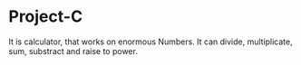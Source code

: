 # Project-C
It is calculator, that works on enormous Numbers. It can divide, multiplicate, sum, substract and raise to power.
